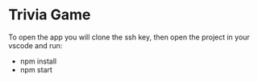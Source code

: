 # Trivia Game
To open the app you will clone the ssh key, then open the project in your vscode and run:
  - npm install
  - npm start
